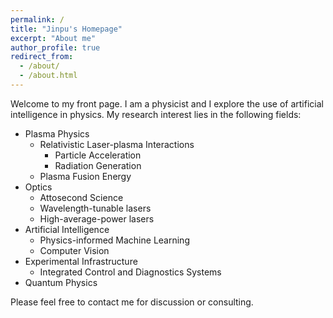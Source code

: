 ```yaml
---
permalink: /
title: "Jinpu's Homepage"
excerpt: "About me"
author_profile: true
redirect_from: 
  - /about/
  - /about.html
---
```

Welcome to my front page. I am a physicist and I explore the use of artificial intelligence in physics. My research interest lies in the following fields:
- Plasma Physics
  - Relativistic Laser-plasma Interactions
    - Particle Acceleration
    - Radiation Generation
  - Plasma Fusion Energy
- Optics
  - Attosecond Science
  - Wavelength-tunable lasers
  - High-average-power lasers
- Artificial Intelligence
  - Physics-informed Machine Learning
  - Computer Vision
- Experimental Infrastructure 
  - Integrated Control and Diagnostics Systems
- Quantum Physics

Please feel free to contact me for discussion or consulting.
